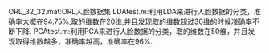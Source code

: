 ORL_32_32.mat:ORL人脸数据集
LDAtest.m:利用LDA来进行人脸数据的分类，准确率大概在94.75%,取的维数在20维,并且发现取的维数超过30维的时候准确率不断下降.
PCAtest.m:利用PCA来进行人脸数据的分类，取的维数在50维，并且发现取得维数越多，准确率越高，准确率在96%.

